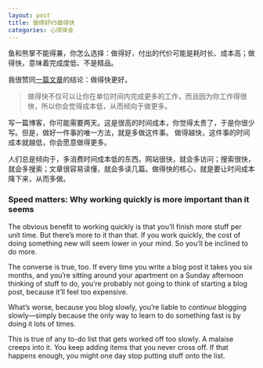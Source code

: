 ```yaml
---
layout: post
title: 做得好VS做得快
categories: 心得体会
---
```


鱼和熊掌不能得兼，你怎么选择：做得好，付出的代价可能是耗时长、成本高；做得快，意味着完成度低、不是精品。

我很赞同[一篇文章](http://jsomers.net/blog/speed-matters>)的结论：做得快更好。

>做得快不仅可以让你在单位时间内完成更多的工作，而且因为你工作得很快，所以你会觉得成本低，从而倾向于做更多。

写一篇博客，你可能需要两天。这是很高的时间成本，你觉得太贵了，于是你很少写。但是，做好一件事的唯一方法，就是多做这件事。 做得越快，这件事的时间成本就越低，你会愿意做得更多。

人们总是倾向于，多消费时间成本低的东西。网站很快，就会多访问；搜索很快，就会多搜索；文章很容易读懂，就会多读几篇。做得快的核心，就是要让时间成本降下来，从而多做。

### Speed matters: Why working quickly is more important than it seems

The obvious benefit to working quickly is that you’ll finish more stuff per unit time. But there’s more to it than that. If you work quickly, the cost of doing something new will seem lower in your mind. So you’ll be inclined to do more.

The converse is true, too. If every time you write a blog post it takes you six months, and you’re sitting around your apartment on a Sunday afternoon thinking of stuff to do, you’re probably not going to think of starting a blog post, because it’ll feel too expensive.

What’s worse, because you blog slowly, you’re liable to *continue* blogging slowly—simply because the only way to learn to do something fast is by doing it lots of times.

This is true of any to-do list that gets worked off too slowly. A malaise creeps into it. You keep adding items that you never cross off. If that happens enough, you might one day stop putting stuff onto the list.
